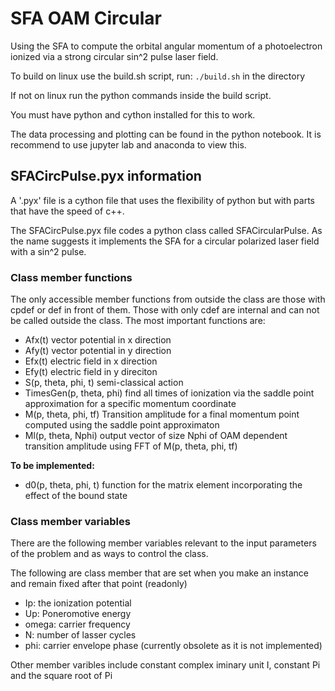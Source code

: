 # SFA OAM Circular
Using the SFA to compute the orbital angular momentum of a photoelectron ionized via a strong circular sin^2 pulse laser field.

To build on linux use the build.sh script, run:
`./build.sh` in the directory

If not on linux run the python commands inside the build script.

You must have python and cython installed for this to work.


The data processing and plotting can be found in the python notebook. It is recommend to use jupyter lab and anaconda to view this.

## SFACircPulse.pyx information
A '.pyx' file is a cython file that uses the flexibility of python but with parts that have the speed of c++.

The SFACircPulse.pyx file codes a python class called SFACircularPulse. As the name suggests it implements the SFA for a circular polarized laser field with a sin^2 pulse.

### Class member functions
The only accessible member functions from outside the class are those with cpdef  or def in front of them. Those with only cdef are internal and can not be called outside the class. The most important functions are:

- Afx(t) vector potential in x direction
- Afy(t) vector potential in y direction
- Efx(t) electric field in x direction
- Efy(t) electric field in y direciton
- S(p, theta, phi, t) semi-classical action
- TimesGen(p, theta, phi) find all times of ionization via the saddle point approximation for a specific momentum coordinate
- M(p, theta, phi, tf) Transition amplitude for a final momentum point computed using the saddle point approximaton
- Ml(p, theta, Nphi) output vector of size Nphi of OAM dependent transition amplitude using FFT of M(p, theta, phi, tf)

**To be implemented:**

- d0(p, theta, phi, t) function for the matrix element incorporating the effect of the bound state

### Class member variables
There are the following member variables relevant to the input parameters of the problem and as ways to control the class.

The following are class member that are set when you make an instance and remain fixed after that point (readonly)

- Ip: the ionization potential
- Up: Poneromotive energy
- omega: carrier frequency
- N: number of lasser cycles
- phi: carrier envelope phase (currently obsolete as it is not implemented)


Other member varibles include
constant complex iminary unit I, constant Pi and the square root of Pi
